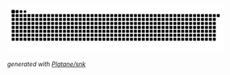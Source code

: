 <picture>
  <source media="(prefers-color-scheme: dark)" srcset="https://raw.githubusercontent.com/viniciushsp/viniciushsp/output/github-contribution-grid-snake-dark.svg">
  <source media="(prefers-color-scheme: light)" srcset="https://raw.githubusercontent.com/viniciushsp/viniciushsp/output/github-contribution-grid-snake.svg">
  <img alt="github contribution grid snake animation" src="https://raw.githubusercontent.com/viniciushsp/viniciushsp/output/github-contribution-grid-snake.svg">
</picture>

_generated with [Platane/snk](https://github.com/Platane/snk)_
